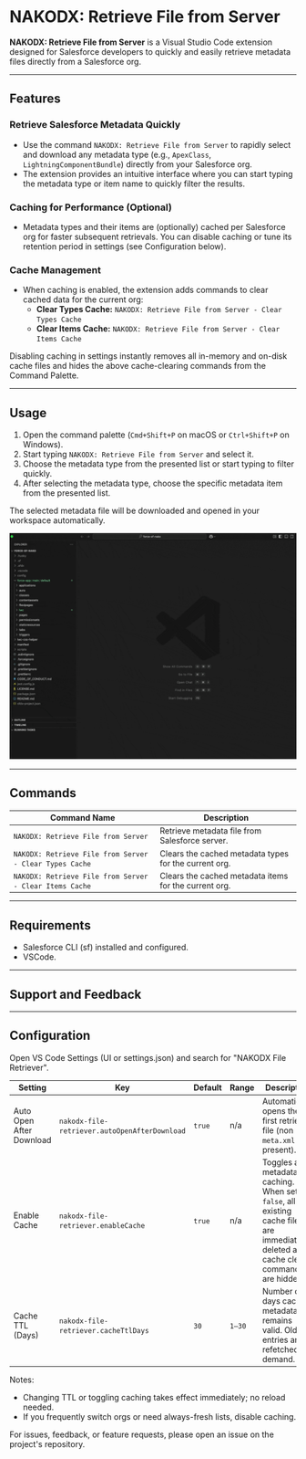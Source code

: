 # NAKODX: Retrieve File from Server

**NAKODX: Retrieve File from Server** is a Visual Studio Code extension designed for Salesforce developers to quickly and easily retrieve metadata files directly from a Salesforce org.

---

## Features

### Retrieve Salesforce Metadata Quickly
- Use the command `NAKODX: Retrieve File from Server` to rapidly select and download any metadata type (e.g., `ApexClass`, `LightningComponentBundle`) directly from your Salesforce org.
- The extension provides an intuitive interface where you can start typing the metadata type or item name to quickly filter the results.

### Caching for Performance (Optional)
- Metadata types and their items are (optionally) cached per Salesforce org for faster subsequent retrievals. You can disable caching or tune its retention period in settings (see Configuration below).

### Cache Management
- When caching is enabled, the extension adds commands to clear cached data for the current org:
  - **Clear Types Cache:** `NAKODX: Retrieve File from Server - Clear Types Cache`
  - **Clear Items Cache:** `NAKODX: Retrieve File from Server - Clear Items Cache`

Disabling caching in settings instantly removes all in-memory and on-disk cache files and hides the above cache-clearing commands from the Command Palette.

---

## Usage

1. Open the command palette (`Cmd+Shift+P` on macOS or `Ctrl+Shift+P` on Windows).
2. Start typing `NAKODX: Retrieve File from Server` and select it.
3. Choose the metadata type from the presented list or start typing to filter quickly.
4. After selecting the metadata type, choose the specific metadata item from the presented list.

The selected metadata file will be downloaded and opened in your workspace automatically.

![Extension demo](nakodx-retrieve-file-demo.gif)

---

## Commands

| Command Name                                          | Description                                       |
|-------------------------------------------------------|---------------------------------------------------|
| `NAKODX: Retrieve File from Server`                   | Retrieve metadata file from Salesforce server.    |
| `NAKODX: Retrieve File from Server - Clear Types Cache`| Clears the cached metadata types for the current org.|
| `NAKODX: Retrieve File from Server - Clear Items Cache`| Clears the cached metadata items for the current org.|

---

## Requirements

- Salesforce CLI (sf) installed and configured.
- VSCode.

---

## Support and Feedback
---

## Configuration

Open VS Code Settings (UI or settings.json) and search for "NAKODX File Retriever".

| Setting | Key | Default | Range | Description |
|---------|-----|---------|-------|-------------|
| Auto Open After Download | `nakodx-file-retriever.autoOpenAfterDownload` | `true` | n/a | Automatically opens the first retrieved file (non `-meta.xml` if present). |
| Enable Cache | `nakodx-file-retriever.enableCache` | `true` | n/a | Toggles all metadata caching. When set to `false`, all existing cache files are immediately deleted and cache clear commands are hidden. |
| Cache TTL (Days) | `nakodx-file-retriever.cacheTtlDays` | `30` | `1–30` | Number of days cached metadata remains valid. Older entries are refetched on demand. |

Notes:
- Changing TTL or toggling caching takes effect immediately; no reload needed.
- If you frequently switch orgs or need always-fresh lists, disable caching.


For issues, feedback, or feature requests, please open an issue on the project's repository.